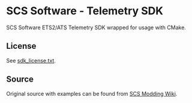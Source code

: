 # SCS Software - Telemetry SDK

SCS Software ETS2/ATS Telemetry SDK wrapped for usage with CMake.

## License

See [sdk_license.txt](sdk_license.txt).

## Source

Original source with examples can be found from [SCS Modding Wiki](https://modding.scssoft.com/wiki/Documentation/Engine/SDK/Telemetry).
